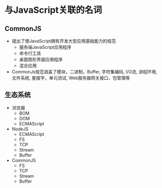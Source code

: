 # 与JavaScript关联的名词

## CommonJS

- 提出了使JavaScript拥有开发大型应用基础能力的规范
  - 服务端JavaScript应用程序
  - 命令行工具
  - 桌面图形界面应用程序
  - 混合应用
- CommonJs规范涵盖了模块，二进制，Buffer, 字符集编码, I/O流, 进程环境, 文件系统, 套接字，单元测试, Web服务器网关接口，包管理等

## 生态系统

- 浏览器
  - BOM
  - DOM
  - ECMAScript
- NodeJS
  - ECMAScript
  - FS
  - TCP
  - Stream
  - Buffer
- CommonJS
  - FS
  - TCP
  - Stream
  - Buffer
